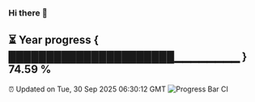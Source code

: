 ### Hi there 👋
⏳ Year progress { ██████████████████████▁▁▁▁▁▁▁▁ } 74.59 %
---
⏰ Updated on Tue, 30 Sep 2025 06:30:12 GMT
![Progress Bar CI](https://github.com/liununu/liununu/workflows/Progress%20Bar%20CI/badge.svg)
